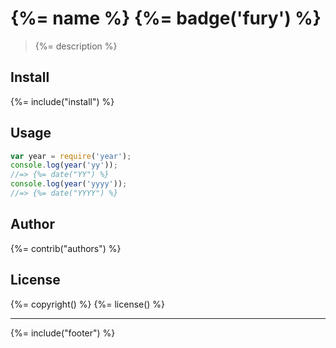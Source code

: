 # {%= name %} {%= badge('fury') %}

> {%= description %}

## Install
{%= include("install") %}

## Usage

```js
var year = require('year');
console.log(year('yy'));
//=> {%= date("YY") %}
console.log(year('yyyy'));
//=> {%= date("YYYY") %}
```

## Author
{%= contrib("authors") %}

## License
{%= copyright() %}
{%= license() %}

***

{%= include("footer") %}